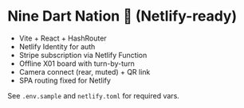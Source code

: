 # Nine Dart Nation 🎯 (Netlify-ready)

- Vite + React + HashRouter
- Netlify Identity for auth
- Stripe subscription via Netlify Function
- Offline X01 board with turn-by-turn
- Camera connect (rear, muted) + QR link
- SPA routing fixed for Netlify

See `.env.sample` and `netlify.toml` for required vars.
